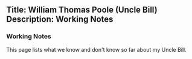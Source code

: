 Title: William Thomas Poole (Uncle Bill)
Description: Working Notes
---
### Working Notes

This page lists what we know and don't know so far about my Uncle Bill.
